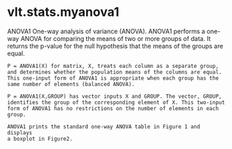 # vlt.stats.myanova1

 ANOVA1 One-way analysis of variance (ANOVA).
    ANOVA1 performs a one-way ANOVA for comparing the means of two or more 
    groups of data. It returns the p-value for the null hypothesis that the
    means of the groups are equal.
 
    P = ANOVA1(X) for matrix, X, treats each column as a separate group,  
    and determines whether the population means of the columns are equal.   
    This one-input form of ANOVA1 is appropriate when each group has the
    same number of elements (balanced ANOVA).
 
    P = ANOVA1(X,GROUP) has vector inputs X and GROUP. The vector, GROUP, 
    identifies the group of the corresponding element of X. This two-input
    form of ANOVA1 has no restrictions on the number of elements in each
    group.    
  
    ANOVA1 prints the standard one-way ANOVA table in Figure 1 and displays 
    a boxplot in Figure2.
